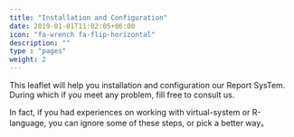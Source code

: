 ```yaml
---
title: "Installation and Configuration"
date: 2019-01-01T11:02:05+06:00
icon: "fa-wrench fa-flip-horizontal"
description: ""
type : "pages"
weight: 2
---
```


This leaflet will help you installation and configuration our Report SysTem. During which if you meet any problem, fill free to consult us.  
  
In fact, if you had experiences on working with virtual-system or R-language, you can ignore some of these steps, or pick a better way。  
